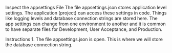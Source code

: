 Inspect the appsettings File
The file appsettings.json stores application level settings. The application (project) can access these settings in code. Things like logging levels and database connection strings are stored here. The app settings can change from one environment to another and it is common to have separate files for Development, User Acceptance, and Production.

Instructions
1.
The file appsettings.json is open. This is where we will store the database connection string.